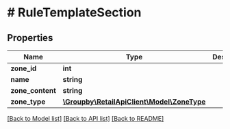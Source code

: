 # # RuleTemplateSection

## Properties

Name | Type | Description | Notes
------------ | ------------- | ------------- | -------------
**zone_id** | **int** |  |
**name** | **string** |  |
**zone_content** | **string** |  |
**zone_type** | [**\Groupby\RetailApiClient\Model\ZoneType**](ZoneType.md) |  |

[[Back to Model list]](../../README.md#models) [[Back to API list]](../../README.md#endpoints) [[Back to README]](../../README.md)

